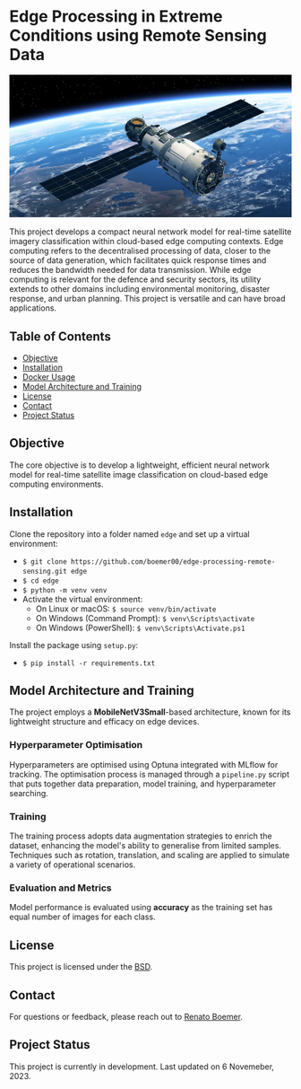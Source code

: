 # Edge Processing in Extreme Conditions using Remote Sensing Data

![Satellite Remote Sensing](docs/renato-boemer-satellite-remote-sensing.jpeg)

This project develops a compact neural network model for real-time satellite imagery classification within cloud-based edge computing contexts. Edge computing refers to the decentralised processing of data, closer to the source of data generation, which facilitates quick response times and reduces the bandwidth needed for data transmission. While edge computing is relevant for the defence and security sectors, its utility extends to other domains including environmental monitoring, disaster response, and urban planning. This project is versatile and can have broad applications.

## Table of Contents
- [Objective](#objective)
- [Installation](#installation)
- [Docker Usage](#docker-usage)
- [Model Architecture and Training](#model-architecture-and-training)
- [License](#license)
- [Contact](#contact)
- [Project Status](#project-status)

## Objective
The core objective is to develop a lightweight, efficient neural network model for real-time satellite image classification on cloud-based edge computing environments.

## Installation
Clone the repository into a folder named `edge` and set up a virtual environment:

- `$ git clone https://github.com/boemer00/edge-processing-remote-sensing.git edge`
- `$ cd edge`
- `$ python -m venv venv`
- Activate the virtual environment:
  - On Linux or macOS: `$ source venv/bin/activate`
  - On Windows (Command Prompt): `$ venv\Scripts\activate`
  - On Windows (PowerShell): `$ venv\Scripts\Activate.ps1`

Install the package using `setup.py`:

- `$ pip install -r requirements.txt`

## Model Architecture and Training
The project employs a **MobileNetV3Small**-based architecture, known for its lightweight structure and efficacy on edge devices.

### Hyperparameter Optimisation
Hyperparameters are optimised using Optuna integrated with MLflow for tracking. The optimisation process is managed through a `pipeline.py` script that puts together data preparation, model training, and hyperparameter searching.

### Training
The training process adopts data augmentation strategies to enrich the dataset, enhancing the model's ability to generalise from limited samples. Techniques such as rotation, translation, and scaling are applied to simulate a variety of operational scenarios.

### Evaluation and Metrics
Model performance is evaluated using **accuracy** as the training set has equal number of images for each class.

## License
This project is licensed under the [BSD](LICENSE).

## Contact
For questions or feedback, please reach out to [Renato Boemer](https://www.linkedin.com/in/renatoboemer/).

## Project Status
This project is currently in development.
Last updated on 6 Novemeber, 2023.
